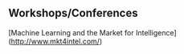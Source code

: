 

Workshops/Conferences
----------------------------------------------------------------------------------------------------------------


[Machine Learning and the Market for Intelligence] (http://www.mkt4intel.com/)

